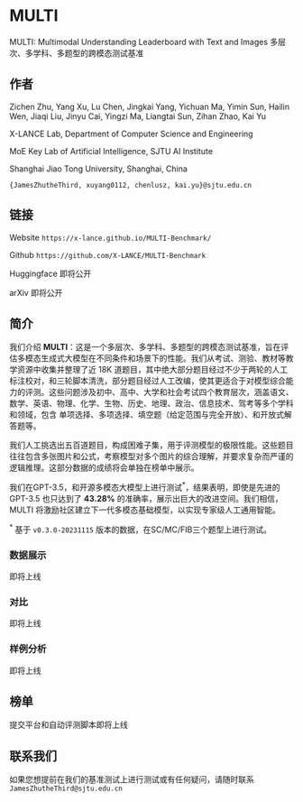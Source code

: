 # MULTI

MULTI: Multimodal Understanding Leaderboard with Text and Images
多层次、多学科、多题型的跨模态测试基准

## 作者

Zichen Zhu, Yang Xu, Lu Chen, Jingkai Yang, Yichuan Ma, Yimin Sun, Hailin Wen, Jiaqi Liu, Jinyu Cai, Yingzi Ma, Liangtai Sun, Zihan Zhao, Kai Yu

X-LANCE Lab, Department of Computer Science and Engineering

MoE Key Lab of Artificial Intelligence, SJTU AI Institute

Shanghai Jiao Tong University, Shanghai, China


`{JamesZhutheThird, xuyang0112, chenlusz, kai.yu}@sjtu.edu.cn`

## 链接

Website `https://x-lance.github.io/MULTI-Benchmark/`

Github `https://github.com/X-LANCE/MULTI-Benchmark`

Huggingface 即将公开

arXiv 即将公开

## 简介

我们介绍 **MULTI**：这是一个多层次、多学科、多题型的跨模态测试基准，旨在评估多模态生成式大模型在不同条件和场景下的性能。我们从考试、测验、教材等教学资源中收集并整理了近 18K 道题目，其中绝大部分题目经过不少于两轮的人工标注校对，和三轮脚本清洗，部分题目经过人工改编，使其更适合于对模型综合能力的评测。这些问题涉及初中、高中、大学和社会考试四个教育层次，涵盖语文、数学、英语、物理、化学、生物、历史、地理、政治、信息技术、驾考等多个学科和领域，包含 单项选择、多项选择、填空题（给定范围与完全开放）、和开放式解答题等。

我们人工挑选出五百道题目，构成困难子集，用于评测模型的极限性能。这些题目往往包含多张图片和公式，考察模型对多个图片的综合理解，并要求复杂而严谨的逻辑推理。这部分数据的成绩将会单独在榜单中展示。

我们在GPT-3.5，和开源多模态大模型上进行测试$^*$，结果表明，即使是先进的 GPT-3.5 也只达到了 **43.28%** 的准确率，展示出巨大的改进空间。我们相信，MULTI 将激励社区建立下一代多模态基础模型，以实现专家级人工通用智能。

$^*$ 基于 `v0.3.0-20231115` 版本的数据，在SC/MC/FIB三个题型上进行测试。

### 数据展示

即将上线

### 对比

即将上线

### 样例分析

即将上线

## 榜单

提交平台和自动评测脚本即将上线

## 联系我们

如果您想提前在我们的基准测试上进行测试或有任何疑问，请随时联系`JamesZhutheThird@sjtu.edu.cn`
